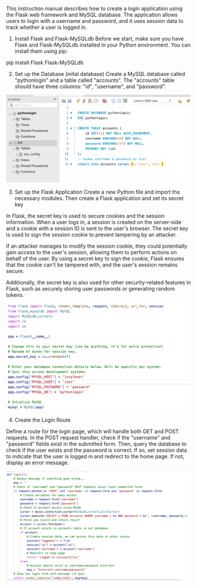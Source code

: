 This instruction manual describes how to create a login application using the Flask web framework and MySQL database. The application allows users to login with a username and password, and it uses session data to track whether a user is logged in.

1. Install Flask and Flask-MySQLdb
Before we start, make sure you have Flask and Flask-MySQLdb installed in your Python environment. You can install them using pip:

pip install Flask Flask-MySQLdb


2. Set up the Database (inital database)
Create a MySQL database called "pythonlogin" and a table called "accounts". The "accounts" table should have three columns: "id", "username", and "password".


![](Screenshots/Initial_db.png)


3. Set up the Flask Application
Create a new Python file and import the necessary modules. Then create a Flask application and set its secret key

In Flask, the secret key is used to secure cookies and the session information. When a user logs in, a session is created on the server-side and a cookie with a session ID is sent to the user's browser. The secret key is used to sign the session cookie to prevent tampering by an attacker.

If an attacker manages to modify the session cookie, they could potentially gain access to the user's session, allowing them to perform actions on behalf of the user. By using a secret key to sign the cookie, Flask ensures that the cookie can't be tampered with, and the user's session remains secure.

Additionally, the secret key is also used for other security-related features in Flask, such as securely storing user passwords or generating random tokens.

![](Screenshots/Session_key.png)

4. Create the Login Route

Define a route for the login page, which will handle both GET and POST requests. In the POST request handler, check if the "username" and "password" fields exist in the submitted form. Then, query the database to check if the user exists and the password is correct. If so, set session data to indicate that the user is logged in and redirect to the home page. If not, display an error message.

![](Screenshots/Login_pg.png)